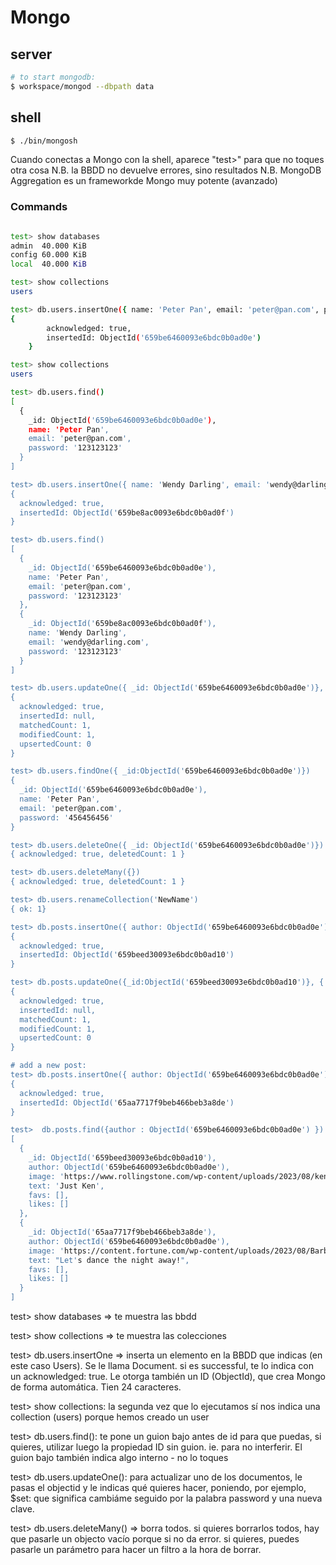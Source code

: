# Mongo

## server

```sh
# to start mongodb:
$ workspace/mongod --dbpath data
```

## shell

```sh (estando en la carpeta de shell)
$ ./bin/mongosh
```

Cuando conectas a Mongo con la shell, aparece "test>" para que no toques otra cosa
N.B. la BBDD no devuelve errores, sino resultados
N.B. MongoDB Aggregation es un frameworkde Mongo muy potente (avanzado)

### Commands

```sh

test> show databases
admin  40.000 KiB
config 60.000 KiB
local  40.000 KiB

test> show collections
users

test> db.users.insertOne({ name: 'Peter Pan', email: 'peter@pan.com', password: '123123123'})
{
        acknowledged: true,
        insertedId: ObjectId('659be6460093e6bdc0b0ad0e')
    }

test> show collections
users

test> db.users.find()
[
  {
    _id: ObjectId('659be6460093e6bdc0b0ad0e'),
    name: 'Peter Pan',
    email: 'peter@pan.com',
    password: '123123123'
  }
]

test> db.users.insertOne({ name: 'Wendy Darling', email: 'wendy@darling.com', password: '123123123'})
{
  acknowledged: true,
  insertedId: ObjectId('659be8ac0093e6bdc0b0ad0f')
}

test> db.users.find()
[
  {
    _id: ObjectId('659be6460093e6bdc0b0ad0e'),
    name: 'Peter Pan',
    email: 'peter@pan.com',
    password: '123123123'
  },
  {
    _id: ObjectId('659be8ac0093e6bdc0b0ad0f'),
    name: 'Wendy Darling',
    email: 'wendy@darling.com',
    password: '123123123'
  }
]

test> db.users.updateOne({ _id: ObjectId('659be6460093e6bdc0b0ad0e')}, {$set:{ password: '456456456'}})
{
  acknowledged: true,
  insertedId: null,
  matchedCount: 1,
  modifiedCount: 1,
  upsertedCount: 0
}

test> db.users.findOne({ _id:ObjectId('659be6460093e6bdc0b0ad0e')})
{
  _id: ObjectId('659be6460093e6bdc0b0ad0e'),
  name: 'Peter Pan',
  email: 'peter@pan.com',
  password: '456456456'
}

test> db.users.deleteOne({ _id: ObjectId('659be6460093e6bdc0b0ad0e')})
{ acknowledged: true, deletedCount: 1 }

test> db.users.deleteMany({})
{ acknowledged: true, deletedCount: 1 }

test> db.users.renameCollection('NewName')
{ ok: 1}

test> db.posts.insertOne({ author: ObjectId('659be6460093e6bdc0b0ad0e'), image: 'https://www.rollingstone.com/wp-content/uploads/2023/08/ken-song.jpg', text: 'Just Ken'})
{
  acknowledged: true,
  insertedId: ObjectId('659beed30093e6bdc0b0ad10')
}

test> db.posts.updateOne({_id:ObjectId('659beed30093e6bdc0b0ad10')}, { $set: { likes : [] } })
{
  acknowledged: true,
  insertedId: null,
  matchedCount: 1,
  modifiedCount: 1,
  upsertedCount: 0
}

# add a new post:
test> db.posts.insertOne({ author: ObjectId('659be6460093e6bdc0b0ad0e'), image: 'https://content.fortune.com/wp-content/uploads/2023/08/Barbie-Dancing-MCDBARB_WB048.jpg', text: 'Let\'s dance the night away!', favs: [], likes: [] })
{
  acknowledged: true,
  insertedId: ObjectId('65aa7717f9beb466beb3a8de')
}

test>  db.posts.find({author : ObjectId('659be6460093e6bdc0b0ad0e') })
[
  {
    _id: ObjectId('659beed30093e6bdc0b0ad10'),
    author: ObjectId('659be6460093e6bdc0b0ad0e'),
    image: 'https://www.rollingstone.com/wp-content/uploads/2023/08/ken-song.jpg',
    text: 'Just Ken',
    favs: [],
    likes: []
  },
  {
    _id: ObjectId('65aa7717f9beb466beb3a8de'),
    author: ObjectId('659be6460093e6bdc0b0ad0e'),
    image: 'https://content.fortune.com/wp-content/uploads/2023/08/Barbie-Dancing-MCDBARB_WB048.jpg',
    text: "Let's dance the night away!",
    favs: [],
    likes: []
  }
]
```

test> show databases => te muestra las bbdd

test> show collections => te muestra las colecciones

test> db.users.insertOne => inserta un elemento en la BBDD que indicas (en este caso Users). Se le llama Document.
si es successful, te lo indica con un acknowledged: true. Le otorga también un ID (ObjectId), que crea Mongo de forma automática. Tien 24 caracteres.

test> show collections: la segunda vez que lo ejecutamos sí nos indica una collection (users) porque hemos creado un user

test> db.users.find(): te pone un guion bajo antes de id para que puedas, si quieres, utilizar luego la propiedad ID sin guion. ie. para no interferir. El guion bajo también indica algo interno - no lo toques

test> db.users.updateOne(): para actualizar uno de los documentos, le pasas el objectid y le indicas qué quieres hacer, poniendo, por ejemplo, $set: que significa cambiáme seguido por la palabra password y una nueva clave.

test> db.users.deleteMany() => borra todos. si quieres borrarlos todos, hay que pasarle un objecto vacío porque si no da error. si quieres, puedes pasarle un parámetro para hacer un filtro a la hora de borrar.
